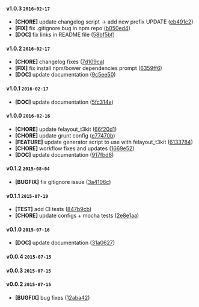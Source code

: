 #### v1.0.3 `2016-02-17`
- **[CHORE]**  update changelog script -> add new prefix UPDATE ([eb491c2](https://github.com/pixelant/pixelant-fe-starter-kit/commit/eb491c2))
- **[FIX]**  fix .gitignore bug in npm repo ([b050ed4](https://github.com/pixelant/pixelant-fe-starter-kit/commit/b050ed4))
- **[DOC]**  fix links in README file ([58bf5bf](https://github.com/pixelant/pixelant-fe-starter-kit/commit/58bf5bf))

#### v1.0.2 `2016-02-17`
- **[CHORE]**  changelog fixes ([7d109ca](https://github.com/pixelant/pixelant-fe-starter-kit/commit/7d109ca))
- **[FIX]**  fix install npm/bower dependencies prompt ([6359ff6](https://github.com/pixelant/pixelant-fe-starter-kit/commit/6359ff6))
- **[DOC]**  update documentation ([9c5ee50](https://github.com/pixelant/pixelant-fe-starter-kit/commit/9c5ee50))

#### v1.0.1 `2016-02-17`
- **[DOC]** update documentation ([5fc314e](https://github.com/pixelant/pixelant-fe-starter-kit/commit/5fc314e))

#### v1.0.0 `2016-02-16`
- **[CHORE]** update felayout_t3kit ([66f20d1](https://github.com/pixelant/pixelant-fe-starter-kit/commit/66f20d1))
- **[CHORE]** update grunt config ([e77470b](https://github.com/pixelant/pixelant-fe-starter-kit/commit/e77470b))
- **[FEATURE]** update generator script to use with felayout_t3kit ([6133784](https://github.com/pixelant/pixelant-fe-starter-kit/commit/6133784))
- **[CHORE]** workflow fixes and updates ([1669e52](https://github.com/pixelant/pixelant-fe-starter-kit/commit/1669e52))
- **[DOC]** update documentation ([917fbd8](https://github.com/pixelant/pixelant-fe-starter-kit/commit/917fbd8))

#### v0.1.2 `2015-08-04`
- **[BUGFIX]** fix gitignore issue ([3a4106c](https://github.com/pixelant/pixelant-fe-starter-kit/commit/3a4106c))

#### v0.1.1 `2015-07-19`
- **[TEST]** add CI tests ([847b9cb](https://github.com/pixelant/pixelant-fe-starter-kit/commit/847b9cb))
- **[CHORE]** update configs + mocha tests ([2e8e1aa](https://github.com/pixelant/pixelant-fe-starter-kit/commit/2e8e1aa))

#### v0.1.0 `2015-07-16`
- **[DOC]** update documentation ([31a0627](https://github.com/pixelant/pixelant-fe-starter-kit/commit/31a0627))

#### v0.0.4 `2015-07-15`

#### v0.0.3 `2015-07-15`
#### v0.0.2 `2015-07-15`
- **[BUGFIX]** bug fixes ([12aba42](https://github.com/dmh/testgen/commit/12aba42))

